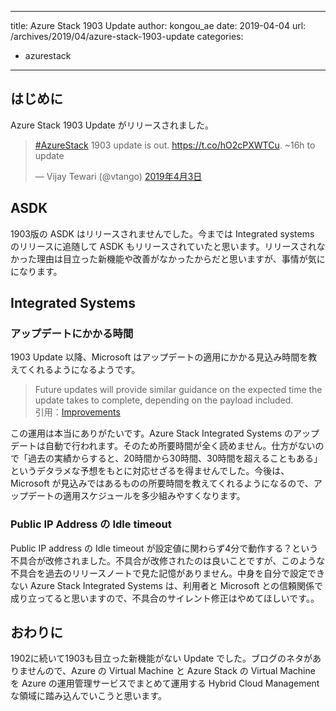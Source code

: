 
---
title: Azure Stack 1903 Update
author: kongou_ae
date: 2019-04-04
url: /archives/2019/04/azure-stack-1903-update
categories:
  - azurestack
---

## はじめに

Azure Stack 1903 Update がリリースされました。

<blockquote class="twitter-tweet" data-cards="hidden" data-lang="ja"><p lang="en" dir="ltr"><a href="https://twitter.com/hashtag/AzureStack?src=hash&amp;ref_src=twsrc%5Etfw">#AzureStack</a> 1903 update is out. <a href="https://t.co/hO2cPXWTCu">https://t.co/hO2cPXWTCu</a>. ~16h to update</p>&mdash; Vijay Tewari (@vtango) <a href="https://twitter.com/vtango/status/1113491154933149696?ref_src=twsrc%5Etfw">2019年4月3日</a></blockquote>
<script async src="https://platform.twitter.com/widgets.js" charset="utf-8"></script>

## ASDK

1903版の ASDK はリリースされませんでした。今までは Integrated systems のリリースに追随して ASDK もリリースされていたと思います。リリースされなかった理由は目立った新機能や改善がなかったからだと思いますが、事情が気にになります。

## Integrated Systems

### アップデートにかかる時間

1903 Update 以降、Microsoft はアップデートの適用にかかる見込み時間を教えてくれるようになるようです。

> Future updates will provide similar guidance on the expected time the update takes to complete, depending on the payload included.  
> 引用：[Improvements](https://docs.microsoft.com/en-us/azure/azure-stack/azure-stack-update-1903#improvements)

この運用は本当にありがたいです。Azure Stack Integrated Systems のアップデートは自動で行われます。そのため所要時間が全く読めません。仕方がないので「過去の実績からすると、20時間から30時間、30時間を超えることもある」というデタラメな予想をもとに対応せざるを得ませんでした。今後は、Microsoft が見込みではあるものの所要時間を教えてくれるようになるので、アップデートの適用スケジュールを多少組みやすくなります。

### Public IP Address の Idle timeout

Public IP address の Idle timeout が設定値に関わらず4分で動作する？という不具合が改修されました。不具合が改修されたのは良いことですが、このような不具合を過去のリリースノートで見た記憶がありません。中身を自分で設定できない Azure Stack Integrated Systems は、利用者と Microsoft との信頼関係で成り立ってると思いますので、不具合のサイレント修正はやめてほしいです。。

## おわりに

1902に続いて1903も目立った新機能がない Update でした。ブログのネタがありませんので、Azure の Virtual Machine と Azure Stack の Virtual Machine を Azure の運用管理サービスでまとめて運用する Hybrid Cloud Management な領域に踏み込んでいこうと思います。

